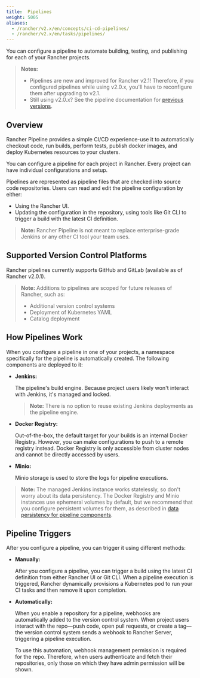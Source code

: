 ```yaml
---
title:  Pipelines
weight: 5005
aliases:
  - /rancher/v2.x/en/concepts/ci-cd-pipelines/
  - /rancher/v2.x/en/tasks/pipelines/
---
```


You can configure a pipeline to automate building, testing, and publishing for each of your Rancher projects.

>**Notes:** 
>
>- Pipelines are new and improved for Rancher v2.1! Therefore, if you configured pipelines while using v2.0.x, you'll have to reconfigure them after upgrading to v2.1.
>- Still using v2.0.x? See the pipeline documentation for [previous versions](/rancher/v2.x/en/tools/pipelines/docs-for-v2.0.x).

## Overview

Rancher Pipeline provides a simple CI/CD experience-use it to automatically checkout code, run builds, perform tests, publish docker images, and deploy Kubernetes resources to your clusters.

You can configure a pipeline for each project in Rancher. Every project can have individual configurations and setup.

Pipelines are represented as pipeline files that are checked into source code repositories. Users can read and edit the pipeline configuration by either:

- Using the Rancher UI.
- Updating the configuration in the repository, using tools like Git CLI to trigger a build with the latest CI definition.

>**Note:** Rancher Pipeline is not meant to replace enterprise-grade Jenkins or any other CI tool your team uses.

## Supported Version Control Platforms

Rancher pipelines currently supports GitHub and GitLab (available as of Rancher v2.0.1).

>**Note:** Additions to pipelines are scoped for future releases of Rancher, such as:
>
>- Additional version control systems
>- Deployment of Kubernetes YAML
>- Catalog deployment
  

## How Pipelines Work

When you configure a pipeline in one of your projects, a namespace specifically for the pipeline is automatically created. The following components are deployed to it: 

  - **Jenkins:** 

    The pipeline's build engine. Because project users likely won't interact with Jenkins, it's managed and locked.

    >**Note:**  There is no option to reuse existing Jenkins deployments as the pipeline engine.
    
    <a id="reg"></a>

  - **Docker Registry:** 

    Out-of-the-box, the default target for your builds is an internal Docker Registry. However, you can make configurations to push to a remote registry instead. Docker Registry is only accessible from cluster nodes and cannot be directly accessed by users.

    <a id="minio"></a>

  - **Minio:** 

    Minio storage is used to store the logs for pipeline executions.

  >**Note:** The managed Jenkins instance works statelessly, so don't worry about its data persistency. The Docker Registry and Minio instances use ephemeral volumes by default, but we recommend that you configure persistent volumes for them, as described in [data persistency for pipeline components](/rancher/v2.x/en/tools/pipelines/configurations/#data-persistency-for-pipeline-components).


## Pipeline Triggers

After you configure a pipeline, you can trigger it using different methods:


- **Manually:**

    After you configure a pipeline, you can trigger a build using the latest CI definition from either Rancher UI or Git CLI.  When a pipeline execution is triggered, Rancher dynamically provisions a Kubernetes pod to run your CI tasks and then remove it upon completion.

- **Automatically:** 

    When you enable a repository for a pipeline, webhooks are automatically added to the version control system. When project users interact with the repo—push code, open pull requests, or create a tag—the version control system sends a webhook to Rancher Server, triggering a pipeline execution. 

    To use this automation, webhook management permission is required for the repo. Therefore, when users authenticate and fetch their repositories, only those on which they have admin permission will be shown.
